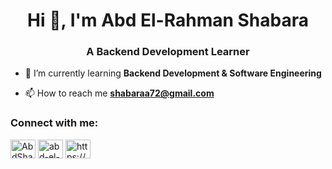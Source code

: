 <h1 align="center">Hi 👋, I'm Abd El-Rahman Shabara</h1>
<h3 align="center">A Backend Development Learner</h3>


- 🌱 I’m currently learning **Backend Development & Software Engineering**

- 📫 How to reach me **shabaraa72@gmail.com**

<h3 align="left">Connect with me:</h3>
<p align="left">
<a href="https://twitter.com/AbdShabara" target="blank"><img align="center" src="https://raw.githubusercontent.com/rahuldkjain/github-profile-readme-generator/master/src/images/icons/Social/twitter.svg" alt="AbdShabara" height="30" width="40" /></a>
<a href="www.linkedin.com/in/abd-el-rahman-shabara-67621920ak" target="balnk"><img align="center" src="https://raw.githubusercontent.com/rahuldkjain/github-profile-readme-generator/master/src/images/icons/Social/linked-in-alt.svg" alt="abd-el-rahman-shabara-67621920ak" height="30" width="40" /></a>
<a href="https://www.facebook.com/profile.php?id=100008290668597" target="blank"><img align="center" src="https://raw.githubusercontent.com/rahuldkjain/github-profile-readme-generator/master/src/images/icons/Social/facebook.svg" alt="https://www.facebook.com/profile.php?id=100008290668597" height="30" width="40" /></a>



